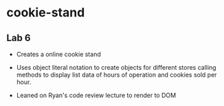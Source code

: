 # cookie-stand
## Lab 6

- Creates a online cookie stand
- Uses object literal notation to create objects for different stores calling methods to display list data of hours of operation and cookies sold per hour.

- Leaned on Ryan's code review lecture to render to DOM

